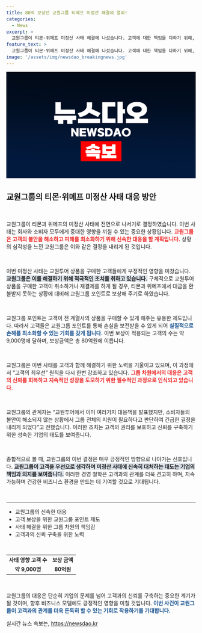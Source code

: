 ```yaml
---
title: 80억 보상안 교원그룹 티메프 미정산 해결의 열쇠!
categories:
  - News
excerpt: >
  교원그룹이 티몬·위메프 미정산 사태 해결에 나섰습니다. 고객에 대한 책임을 다하기 위해, 9000명에게 총 80억원 규모의 포인트 보상안을 마련했습니다. 소비자 불안을 해소하기 위한 긴급 조치로, 교원그룹의 고객 최우선 경영 철학을 실현합니다.
feature_text: >
  교원그룹이 티몬·위메프 미정산 사태 해결에 나섰습니다. 고객에 대한 책임을 다하기 위해, 9000명에게 총 80억원 규모의 포인트 보상안을 마련했습니다. 소비자 불안을 해소하기 위한 긴급 조치로, 교원그룹의 고객 최우선 경영 철학을 실현합니다.
image: '/assets/img/newsdao_breakingnews.jpg'
---
```


<p><img src="/assets/img/newsdao_breakingnews.jpg" alt="implanttips 속보" /></p>

<h2 data-ke-size="size26">교원그룹의 티몬·위메프 미정산 사태 대응 방안</h2>

<p data-ke-size="size16">&nbsp;</p>

<p>교원그룹이 티몬과 위메프의 미정산 사태에 전면으로 나서기로 결정하였습니다. 이번 사태는 회사와 소비자 모두에게 중대한 영향을 끼칠 수 있는 중요한 상황입니다. <b><span style="color: #ee2323;">교원그룹은 고객의 불안을 해소하고 피해를 최소화하기 위해 신속한 대응을 할 계획입니다.</span></b> 상황의 심각성을 느낀 교원그룹은 이와 같은 결정을 내리게 된 것입니다.</p>

<p data-ke-size="size16">&nbsp;</p>

<p>이번 미정산 사태는 교원투어 상품을 구매한 고객들에게 부정적인 영향을 미쳤습니다. <b><span style="background-color: #21538527;">교원그룹은 이를 해결하기 위해 적극적인 조치를 취하고 있습니다.</span></b> 구체적으로 교원투어 상품을 구매한 고객이 취소하거나 재결제를 하게 될 경우, 티몬과 위메프에서 대금을 환불받지 못하는 상황에 대비해 교원그룹 포인트로 보상해 주기로 하였습니다. </p>

<p data-ke-size="size16">&nbsp;</p>

<p>교원그룹 포인트는 고객이 전 계열사의 상품을 구매할 수 있게 해주는 유용한 제도입니다. 따라서 고객들은 교원그룹 포인트를 통해 손실을 보전받을 수 있게 되어 <b><span style="color: #1a5490;">실질적으로 손해를 최소화할 수 있는 기회를 갖게 됩니다.</span></b> 이번 보상이 적용되는 고객의 수는 약 9,000명에 달하며, 보상금액은 총 80억원에 이릅니다. </p>

<p data-ke-size="size16">&nbsp;</p>

<p>교원그룹은 이번 사태를 고객과 함께 해결하기 위한 노력을 기울이고 있으며, 이 과정에서 “고객의 최우선” 원칙을 다시 한번 강조하고 있습니다. <b><span style="color: #ee2323;">그룹 차원에서의 대응은 고객의 신뢰를 회복하고 지속적인 성장을 도모하기 위한 필수적인 과정으로 인식되고 있습니다.</span></b> </p>

<p data-ke-size="size16">&nbsp;</p>

<p>교원그룹의 관계자는 “교원투어에서 이미 여러가지 대응책을 발표했지만, 소비자들의 불안이 해소되지 않는 상황에서 그룹 전체의 지원이 필요하다고 판단하여 긴급한 결정을 내리게 되었다”고 전했습니다. 이러한 조치는 고객의 권리를 보호하고 신뢰를 구축하기 위한 성숙한 기업의 태도를 보여줍니다. </p>

<p data-ke-size="size16">&nbsp;</p>

<p>종합적으로 볼 때, 교원그룹의 이번 결정은 매우 긍정적인 방향으로 나아가는 신호입니다. <b><span style="background-color: #21538527;">교원그룹이 고객을 우선으로 생각하며 미정산 사태에 신속히 대처하는 태도는 기업의 책임과 의지를 보여줍니다.</span></b> 이러한 경영 철학은 고객과의 관계를 더욱 견고히 하며, 지속 가능하며 건강한 비즈니스 환경을 만드는 데 기여할 것으로 기대됩니다. </p>

<p data-ke-size="size16">&nbsp;</p> 

<hr>

<ul>
<li>교원그룹의 신속한 대응</li>
<li>고객 보상을 위한 교원그룹 포인트 제도</li>
<li>사태 해결을 위한 그룹 차원의 책임감</li>
<li>고객과의 신뢰 구축을 위한 노력</li>
</ul>

<p data-ke-size="size16">&nbsp;</p>

<table>
<tr>
<td style="text-align: center; height: 17px;"><b>사태 영향 고객 수</b></td>
<td style="text-align: center; height: 17px;"><b>보상 금액</b></td>
</tr>
<tr>
<td style="text-align: center; height: 17px;"><b>약 9,000명</b></td>
<td style="text-align: center; height: 17px;"><b>80억원</b></td>
</tr>
</table>

<p data-ke-size="size16">&nbsp;</p> 

<p>교원그룹의 대응은 단순히 기업의 문제를 넘어 고객과의 신뢰를 구축하는 중요한 계기가 될 것이며, 향후 비즈니스 모델에도 긍정적인 영향을 미칠 것입니다. <b><span style="color: #1a5490;">이번 사건이 교원그룹이 고객과의 관계를 더욱 돈독히 할 수 있는 기회로 작용하기를 기대합니다.</span></b></p>
실시간 뉴스 속보는, <a href="https://newsdao.kr" rel="dofollow">https://newsdao.kr</a>



